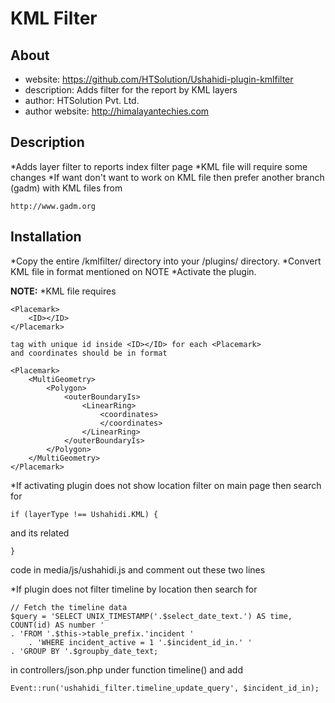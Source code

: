 KML Filter
=================
About
-----
* website: https://github.com/HTSolution/Ushahidi-plugin-kmlfilter
* description: Adds filter for the report by KML layers
* author: HTSolution Pvt. Ltd.
* author website: http://himalayantechies.com

Description
-----------------
*Adds layer filter to reports index filter page 
*KML file will require some changes
*If want don't want to work on KML file then prefer another branch (gadm) with KML files from 

	http://www.gadm.org


Installation
----------------
*Copy the entire /kmlfilter/ directory into your /plugins/ directory.
*Convert KML file in format mentioned on NOTE
*Activate the plugin.


__NOTE:__
*KML file requires 

	<Placemark>
		<ID></ID>
	</Placemark>
	
	tag with unique id inside <ID></ID> for each <Placemark>
	and coordinates should be in format

	<Placemark>
		<MultiGeometry>
			<Polygon>
				<outerBoundaryIs>
					<LinearRing>
						<coordinates>
						</coordinates>
					</LinearRing>
				</outerBoundaryIs>
			</Polygon>
		</MultiGeometry>
	</Placemark>

*If activating plugin does not show location filter on main page then search for

	if (layerType !== Ushahidi.KML) {
	
and its related
	
	}
	
code in media/js/ushahidi.js and comment out these two lines

*If plugin does not filter timeline by location then search for 
	
	// Fetch the timeline data
	$query = 'SELECT UNIX_TIMESTAMP('.$select_date_text.') AS time, COUNT(id) AS number '
	. 'FROM '.$this->table_prefix.'incident '
		. 'WHERE incident_active = 1 '.$incident_id_in.' '
	. 'GROUP BY '.$groupby_date_text;

in controllers/json.php under function timeline() and add
	
	Event::run('ushahidi_filter.timeline_update_query', $incident_id_in);
